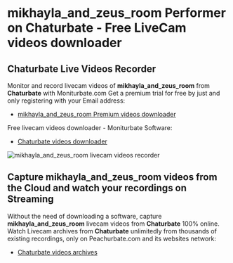 # mikhayla_and_zeus_room Performer on Chaturbate - Free LiveCam videos downloader

## Chaturbate Live Videos Recorder

Monitor and record livecam videos of **mikhayla_and_zeus_room** from **Chaturbate** with Moniturbate.com
Get a premium trial for free by just and only registering with your Email address:
* [mikhayla_and_zeus_room Premium videos downloader](https://moniturbate.com/request-demo-licence-key.html)

Free livecam videos downloader - Moniturbate Software:
* [Chaturbate videos downloader](https://moniturbate.com/moniturbate-download-software.html)

![mikhayla_and_zeus_room livecam videos recorder](https://peachurnet.com/templates/moniturbate-software.png)


## Capture mikhayla_and_zeus_room videos from the Cloud and watch your recordings on Streaming

Without the need of downloading a software, capture **mikhayla_and_zeus_room** livecam videos from **Chaturbate** 100% online.
Watch Livecam archives from **Chaturbate** unlimitedly from thousands of existing recordings, only on Peachurbate.com and its websites network:
* [Chaturbate videos archives](https://peachurnet.com/)